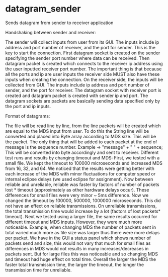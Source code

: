 # datagram_sender
Sends datagram from sender to receiver application

Handshaking between sender and receiver:

The sender will collect inputs from user from its GUI. The inputs include ip address and port number of receiver, and the port for sender. This is the key to start the connection. First datagram socket is created on the sender specifying the sender port number where data can be received. Then datagram packet is created which connects to the receiver ip address using the user inputted receiver port number. The important thing is that because all the ports and ip are user inputs the receiver side MUST also have these inputs when creating the connection. On the receiver side, the inputs will be collected from GUI. The inputs include ip address and port number of sender, and the port for receiver. The datagram socket with receiver port is created and datagram packet is created with sender ip and port. The datagram sockets are packets are basically sending data specified only by the port and ip inputs.

Format of datagrams:

The file will be read line by line, from the line packets will be created which are equal to the MDS input from user. To do this the String line will be converted and placed into Byte array according to MDS size. This will be the packet. The only thing that will be added to each packet at the end of message is the sequence number. Example -> "message" + " " + sequence; This will be converted into byte accordingly and sent to receiver. Different test runs and results by changing timeout and MDS: First, we tested with a small file. We kept the timeout to 100000 microseconds and increased MDS from 16, 32, and 64. We noticed that the results were getting better with each increase of the MDS with minor fluctuations for computer speed or internal eclipse delays (we used eclipse for assignment). Now between reliable and unreliable, reliable was faster by factors of number of packets lost * timeout (approximately as other hardware delays occur). These differences for small files were very minor ~ 5ms difference. Now we changed the timeout by 100000, 500000, 1000000 microseconds. This did not have an effect on reliable transmissions. On unreliable transmissions, the total transmission time would increase by a lot (factors of lost packets* timeout). Next we tested using a larger file, the same results occurred for different timeout and MDS inputs. However, they were much more noticeable. Example, when changing MDS the number of packets sent in total varied much more as file size was larger thus there were more delays per packet. We have in the GUI a status panel which shows number of packets send and size, this would not vary that much for small files as differences in MDS would not results in many increases/decreases in packets sent. But for large files this was noticeable and so changing MDS and timeout had huge effect on total time. Overall the larger the MDS the faster total transmission time, the larger the timeout, the longer the transmission time for unreliable.
